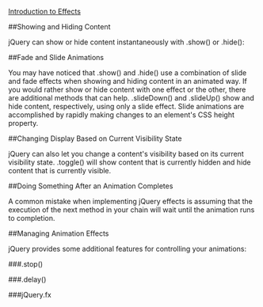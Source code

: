 ﻿[Introduction to Effects](http://learn.jquery.com/effects/intro-to-effects/)


##Showing and Hiding Content

jQuery can show or hide content instantaneously with .show() or .hide():


##Fade and Slide Animations

You may have noticed that .show() and .hide() use a combination of slide and fade effects when 
showing and hiding content in an animated way. If you would rather show or hide content with 
one effect or the other, there are additional methods that can help. .slideDown() and .slideUp()
show and hide content, respectively, using only a slide effect. Slide animations are accomplished
by rapidly making changes to an element's CSS height property.


##Changing Display Based on Current Visibility State

jQuery can also let you change a content's visibility based on its current visibility state.
 .toggle() will show content that is currently hidden and hide content that is currently visible.


##Doing Something After an Animation Completes

A common mistake when implementing jQuery effects is assuming that the execution of the next method 
in your chain will wait until the animation runs to completion.


##Managing Animation Effects

jQuery provides some additional features for controlling your animations:


###.stop()

###.delay()

###jQuery.fx